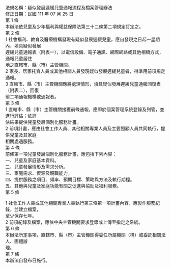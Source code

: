 法規名稱：疑似發展遲緩兒童通報流程及檔案管理辦法  
修正日期：民國 111 年 07 月 25 日  
第 1 條  
本辦法依兒童及少年福利與權益保障法第三十二條第二項規定訂定之。  
第 2 條  
1 社會福利、教育及醫療機構發現有疑似發展遲緩兒童，應自發現之日起一星期內，填具疑似發展  
遲緩兒童通報表（附表一），以電信設備、電子通訊、網際網路或其他相類方式，通報兒童居住  
地之直轄市、縣（市）主管機關。  
2 家長、居家托育人員或其他相關人員發現疑似發展遲緩兒童者，得準用前項規定通報。  
3 直轄市、縣（市）主管機關應將處理情形，填具疑似發展遲緩兒童通報回復表（附表二），回復  
前二項通報機構或通報者。  
第 3 條  
1 直轄市、縣（市）主管機關接獲前條通報，應即於個案管理系統登錄及列管，並進行評估；依評  
估結果提供兒童發展個別化服務計畫。  
2 前項計畫，應由社會工作人員、其他相關專業人員及主要照顧人員共同執行，提供兒童及其家庭  
相關處遇服務。  
第 4 條  
前條第一項兒童發展個別化服務計畫，應包括下列內容：  
一、兒童及家庭基本資料。  
二、兒童發展情形及需求分析。  
三、家庭需求、資源及親職能力。  
四、提供服務之項目、頻率、預期目標、策略與方法及執行期程。  
五、其他與兒童及家庭功能有關之促進與協助及福利服務。  
第 5 條  


1 社會工作人員或其他相關專業人員執行第三條第一項計畫內容，應製作服務紀錄，並建立檔案，  
至少保存七年。  
2 前項紀錄及檔案，應依中央主管機關要求登錄或上傳至指定之系統。  
第 6 條  
本辦法所定事項，直轄市、縣（市）主管機關得委任所屬機關（構）或委託相關法人、團體辦  
理。  
第 7 條  
本辦法自發布日施行。  


